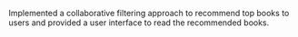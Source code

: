 Implemented a collaborative filtering approach to recommend top books to users and
 provided a user interface to read the recommended books.
